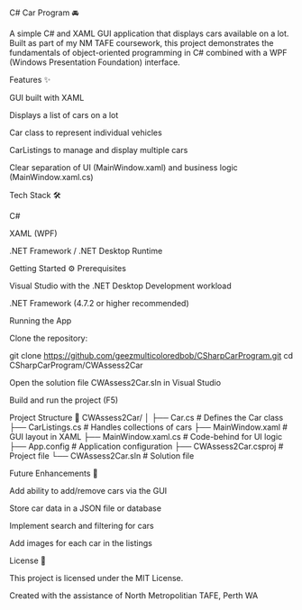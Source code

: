 C# Car Program 🚘

A simple C# and XAML GUI application that displays cars available on a lot.
Built as part of my NM TAFE coursework, this project demonstrates the fundamentals of object-oriented programming in C# combined with a WPF (Windows Presentation Foundation) interface.

Features ✨

GUI built with XAML

Displays a list of cars on a lot

Car class to represent individual vehicles

CarListings to manage and display multiple cars

Clear separation of UI (MainWindow.xaml) and business logic (MainWindow.xaml.cs)

Tech Stack 🛠️

C#

XAML (WPF)

.NET Framework / .NET Desktop Runtime

Getting Started ⚙️
Prerequisites

Visual Studio with the .NET Desktop Development workload

.NET Framework (4.7.2 or higher recommended)

Running the App

Clone the repository:

git clone https://github.com/geezmulticoloredbob/CSharpCarProgram.git
cd CSharpCarProgram/CWAssess2Car


Open the solution file CWAssess2Car.sln in Visual Studio

Build and run the project (F5)

Project Structure 📂
CWAssess2Car/
│
├── Car.cs                # Defines the Car class
├── CarListings.cs        # Handles collections of cars
├── MainWindow.xaml       # GUI layout in XAML
├── MainWindow.xaml.cs    # Code-behind for UI logic
├── App.config            # Application configuration
├── CWAssess2Car.csproj   # Project file
└── CWAssess2Car.sln      # Solution file

Future Enhancements 🚀

Add ability to add/remove cars via the GUI

Store car data in a JSON file or database

Implement search and filtering for cars

Add images for each car in the listings

License 📜

This project is licensed under the MIT License.

Created with the assistance of North Metropolitian TAFE, Perth WA
